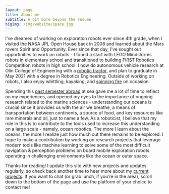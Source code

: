 ```yaml
---
layout: page
title: About me
subtitle: A bit more beyond the resume
bigimg: /img/website/space.jpg
---
```


I've dreamed of working on exploration robots ever since 4th grade, when I visited the NASA JPL Open House back in 2008 and learned about the Mars rovers Spirit and Opportunity. Ever since that day, I've sought out opportinities to work on robots - I found a start with LEGO Mindstorms robots in elementary school and transitioned to building FIRST Robotics Competition robots in high school. I now do autonomous vehicle research at Olin College of Engineering with a [robotic tractor](/gravl), and plan to graduate in May 2021 with a degree in Robotics Engineering. Outside of working on robots, I also enjoy whittling, kayaking, and
[spinning fire](https://www.youtube.com/watch?v=YQ9AsDnuLgw&list=PLO8BVdvev9baU0EnWLt45Rn8z-Z5NZg5m&index=14) on occasion.

Spending this [past semester abroad](/sea) at sea gave me a lot of time to reflect on my experiences, and opened my eyes to the importance of ongoing research related to the marine sciences - understanding our oceans is crucial since it provides us with the air we breathe, a means of transportation between continents, a source of food, and key resources like rare minerals and oil, just to name a few. As a roboticist, I believe that my role in this is to contribute to the tools used to increase this understanding on a large scale - namely, ocean robotics. The more I learn about the oceans, the more I realize just how much out there remains to be explored. I hope to make a contribution by working on research projects that leverage modern tools like machine learning to solve some of the most difficult navigation & perception problems on board mobile exploration robots operating in challenging environments like the ocean or outer space.

Thanks for reading! I update this site with new projects and updates regularly, so check back another time to hear more about my [current projects](/projects). If you want to chat (or grab lunch, if you’re in the area), scroll down to the bottom of the page and use the platform of your choice to contact me!
